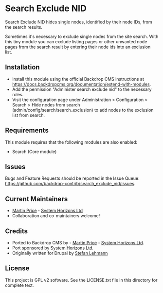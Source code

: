 # Search Exclude NID
<!--
The first paragraph of this file should be kept short as it will be used as the
project summary on BackdropCMS.org. Aim for about 240 characters (three lines at
80 characters each).

All lines in this file should be no more than 80 characters long for legibility,
unless including a URL or example that requires the line to not wrap.
|<- - - - - - - This line is exactly 80 characters for reference - - - - - - ->|

Detail in READMEs should be limited to the minimum required for installation and
getting started. More detailed documentation should be moved to a GitHub wiki
page; for example: https://github.com/backdrop-contrib/setup/wiki/Documentation.
-->
Search Exclude NID hides single nodes, identified by their node IDs, from the
search results.

Sometimes it's necessary to exclude single nodes from the site search. With
this tiny module you can exclude listing pages or other unwanted node pages
from the search result by entering their node ids into an exclusion list.

## Installation
<!--
List the steps needed to install and configure the module. Add/remove steps as
necessary.
-->
- Install this module using the official Backdrop CMS instructions at
  https://docs.backdropcms.org/documentation/extend-with-modules.
- Add the permission "Administer search exclude nid" to the necessary roles.
- Visit the configuration page under Administration > Configuration >
Search > Hide nodes from search (admin/config/search/search_exclusion) to
add nodes to the exclusion list from search.

## Requirements
<!--
List any dependencies here. Remove this section if not needed.
-->

This module requires that the following modules are also enabled:

- Search (Core module)

## Issues
<!--
Link to the repo's issue queue.
-->
Bugs and Feature Requests should be reported in the Issue Queue:
https://github.com/backdrop-contrib/search_exclude_nid/issues.


## Current Maintainers
<!--
List the current maintainer(s) of the module, and note if this module needs
new/additional maintainers.
-->
- [Martin Price](https://github.com/yorkshire-pudding) - [System Horizons Ltd](https://www.systemhorizons.co.uk)
- Collaboration and co-maintainers welcome!

## Credits
<!--
Give credit where credit's due.
If this is a Drupal port, state who ported it, and who wrote the original Drupal
module. If this module is based on another project, or uses third-party
libraries, list them here. You can also mention any organisations/companies who
sponsored the module's development.
-->
- Ported to Backdrop CMS by - [Martin Price](https://github.com/yorkshire-pudding) - [System Horizons Ltd](https://www.systemhorizons.co.uk).
- Port sponsored by [System Horizons Ltd](https://www.systemhorizons.co.uk).
- Originally written for Drupal by [Stefan Lehmann](https://www.drupal.org/u/stefan-lehmann)

## License
<!--
Mention what license this module is released under, and where people can find
it.
-->

This project is GPL v2 software.
See the LICENSE.txt file in this directory for complete text.